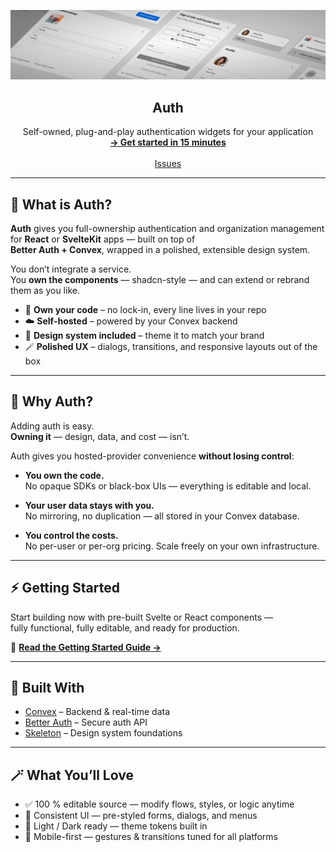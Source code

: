 <p align="center">
  <picture>
    <source srcset="../bannerDark.webp" media="(prefers-color-scheme: dark)">
    <source srcset="../banner.webp" media="(prefers-color-scheme: light)">
    <img src="../banner.webp" alt="Auth Logo">
  </picture>
  <h2 align="center">
    Auth
  </h2>

  <p align="center">
    Self-owned, plug-and-play authentication widgets for your application
    <br />
    <a href="https://etesie.dev/docs/auth/02-getting-started/02-nextjs"><strong>→ Get started in 15 minutes</strong></a>
    <br />
    <br />
    <a href="https://github.com/mmailaender/auth/issues">Issues</a>
  </p>
</p>

---

## 🧩 What is Auth?

**Auth** gives you full-ownership authentication and organization management for **React** or **SvelteKit** apps — built on top of  
**Better Auth + Convex**, wrapped in a polished, extensible design system.

You don’t integrate a service.  
You **own the components** — shadcn-style — and can extend or rebrand them as you like.

- 🔐 **Own your code** – no lock-in, every line lives in your repo
- ☁️ **Self-hosted** – powered by your Convex backend
- 🎨 **Design system included** – theme it to match your brand
- 🪄 **Polished UX** – dialogs, transitions, and responsive layouts out of the box

---

## 🚀 Why Auth?

Adding auth is easy.  
**Owning it** — design, data, and cost — isn’t.

Auth gives you hosted-provider convenience **without losing control**:

- **You own the code.**  
  No opaque SDKs or black-box UIs — everything is editable and local.

- **Your user data stays with you.**  
  No mirroring, no duplication — all stored in your Convex database.

- **You control the costs.**  
  No per-user or per-org pricing. Scale freely on your own infrastructure.

---

## ⚡ Getting Started

Start building now with pre-built Svelte or React components —  
fully functional, fully editable, and ready for production.

📘 **[Read the Getting Started Guide →](https://etesie.dev/docs/auth/02-getting-started)**

---

## 🧠 Built With

- [Convex](https://convex.dev) – Backend & real-time data
- [Better Auth](https://github.com/get-convex/better-auth) – Secure auth API
- [Skeleton](https://skeleton.dev) – Design system foundations

---

## 🪄 What You’ll Love

- ✅ 100 % editable source — modify flows, styles, or logic anytime
- 🎯 Consistent UI — pre-styled forms, dialogs, and menus
- 🌙 Light / Dark ready — theme tokens built in
- 📱 Mobile-first — gestures & transitions tuned for all platforms
